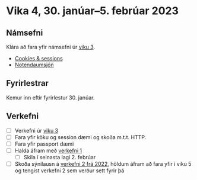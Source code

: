 # Vika 4, 30. janúar–5. febrúar 2023

## Námsefni

Klára að fara yfir námsefni úr [viku 3](./vika-03.md).

- [Cookies & sessions](../namsefni/09.cookies-session/)
- [Notendaumsjón](../namsefni/10.users/)

## Fyrirlestrar

Kemur inn eftir fyrirlestur 30. janúar.

## Verkefni

- [ ] Verkefni úr [viku 3](./vika-03.md)
- [ ] Fara yfir köku og session dæmi og skoða m.t.t. HTTP.
- [ ] Fara yfir passport dæmi
- [ ] Halda áfram með [verkefni 1](https://github.com/vefforritun/vef2-2023-v1)
  - [ ] Skila í seinasta lagi 2. febrúar
- [ ] Skoða sýnilausn á [verkefni 2 frá 2022](https://github.com/vefforritun/vef2-2022-v2-synilausn), höldum áfram að fara yfir í viku 5 og tengist verkefni 2 sem verður sett fyrir þá
